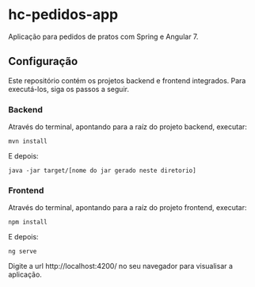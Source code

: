 # hc-pedidos-app

Aplicação para pedidos de pratos com Spring e Angular 7.

## Configuração

Este repositório contém os projetos backend e frontend integrados. Para executá-los, siga os passos a seguir.

### Backend

Através do terminal, apontando para a raíz do projeto backend, executar:

`mvn install`

E depois:

`java -jar target/[nome do jar gerado neste diretorio]`

### Frontend

Através do terminal, apontando para a raíz do projeto frontend, executar:

`npm install`

E depois:

`ng serve`

Digite a url http://localhost:4200/ no seu navegador para visualisar a aplicação.
